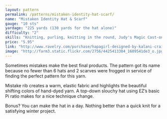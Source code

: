 ```yaml
---
layout: pattern
permalink: /patterns/mistaken-identity-hat-scarf/
name: "Mistaken Identity Hat & Scarf"
gauge: "10 sts"
yardage: "225 yards (130 yards for the hat alone)"
difficulty: "2"
skills: "Knitting, purling, knitting in the round, Judy's Magic Cast-on"
price: "5.95"
link: "http://www.ravelry.com/purchase/hapagirl-designed-by-kalani-craig/13108"
image: "http://farm3.static.flickr.com/2756/4425413304_1609541de3_o.jpg"
---
```


Sometimes mistakes make the best final products. The pattern got its name because no fewer than 6 hats and 2 scarves were frogged in service of finding the perfect pattern for this yarn.

Mistake rib creates a warm, elastic fabric and highlights the beautiful shifting colors of hand-dyed yarn. A top-down slouchy hat using EZ’s basic Pi ratio makes for a nice technique change.

Bonus? You can make the hat in a day. Nothing better than a quick knit for a satisfying winter project.
